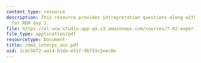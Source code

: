 ```yaml
---
content_type: resource
description: This resource provides intrepretation questions along with their answers
  for RDM day 2.
file: https://ol-ocw-studio-app-qa.s3.amazonaws.com/courses/7-02-experimental-biology-communication-spring-2005/1c4c5b72aa14b1dae51f9b733c2eec0e_rdm2_interps_ans.pdf
file_type: application/pdf
resourcetype: Document
title: rdm2_interps_ans.pdf
uid: 1c4c5b72-aa14-b1da-e51f-9b733c2eec0e
---
```

